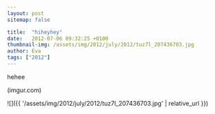 ```yaml
---
layout: post
sitemap: false

title:  "hiheyhey"
date:   2012-07-06 09:32:25 +0100
thumbnail-img: /assets/img/2012/july/2012/tuz7l_207436703.jpg
author: Eva
tags: ["2012"]
---
```


hehee

(imgur.com)

![]({{ '/assets/img/2012/july/2012/tuz7l_207436703.jpg'  | relative_url }})

